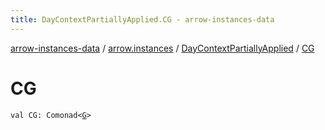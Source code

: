 ```yaml
---
title: DayContextPartiallyApplied.CG - arrow-instances-data
---
```


[arrow-instances-data](../../index.html) / [arrow.instances](../index.html) / [DayContextPartiallyApplied](index.html) / [CG](./-c-g.html)

# CG

`val CG: Comonad<`[`G`](index.html#G)`>`